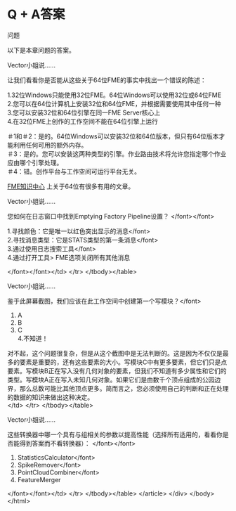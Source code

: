 # Q + A答案

 问题

以下是本章问题的答案。

 Vector小姐说......

 让我们看看你是否能从这些关于64位FME的事实中找出一个错误的陈述：  
  
1.32位Windows只能使用32位FME。64位Windows可以使用32位或64位FME  
2.您可以在64位计算机上安装32位和64位FME，并根据需要使用其中任何一种  
 3.您可以安装32位和64位引擎在同一FME Server核心上  
 4.在32位FME上创作的工作空间不能在64位引擎上运行  
  
＃1和＃2：是的。64位Windows可以安装32位和64位版本，但只有64位版本才能利用任何可用的额外内存。  
 ＃3：是的。您可以安装这两种类型的引擎。作业路由技术将允许您指定哪个作业应由哪个引擎处理。  
 ＃4：错。创作平台与工作空间可运行平台无关。  
  
[FME知识中心](https://knowledge.safe.com/topics/32-bit%20%2064-bit.html) 上关于64位有很多有用的文章。

 Vector小姐说......

您如何在日志窗口中找到Emptying Factory Pipeline设置？ &lt;/font&gt;&lt;/font&gt;  
  
 1.寻找颜色：它是唯一以红色突出显示的消息&lt;/font&gt;  
 2.寻找消息类型：它是STATS类型的第一条消息&lt;/font&gt;  
 3.通过使用日志搜索工具&lt;/font&gt;  
 4.通过打开工具&gt; FME选项关闭所有其他消息

&lt;/font&gt;&lt;/font&gt;&lt;/td&gt; &lt;/tr&gt; &lt;/tbody&gt;&lt;/table&gt;

 Vector小姐说......

 鉴于此屏幕截图，我们应该在此工作空间中创建第一个写模块？&lt;/font&gt;  
  
  


1. A  
2. B  
3. C  
4.不知道！   
  
对不起，这个问题很复杂，但是从这个截图中是无法判断的。这是因为不仅仅是最多的要素是重要的，还有这些要素的大小。写模块C中有更多要素，但它们只是点要素。写模块B正在写入没有几何对象的要素，但我们不知道有多少属性和它们的类型。写模块A正在写入未知几何对象。如果它们是由数千个顶点组成的公园边界，那么总数可能比其他顶点更多。简而言之，您必须使用自己的判断和正在处理的数据的知识来做出这种决定。  
 &lt;/td&gt; &lt;/tr&gt; &lt;/tbody&gt;&lt;/table&gt;

 Vector小姐说......

这些转换器中哪一个具有与组相关的参数以提高性能（选择所有适用的，看看你是否能得到答案而不看转换器）： &lt;/font&gt;&lt;/font&gt;  
  
1. StatisticsCalculator&lt;/font&gt;  
2. SpikeRemover&lt;/font&gt;  
3. PointCloudCombiner&lt;/font&gt;  
4. FeatureMerger

&lt;/font&gt;&lt;/font&gt;&lt;/td&gt; &lt;/tr&gt; &lt;/tbody&gt;&lt;/table&gt; &lt;/article&gt; &lt;/div&gt; &lt;/body&gt;&lt;/html&gt;

